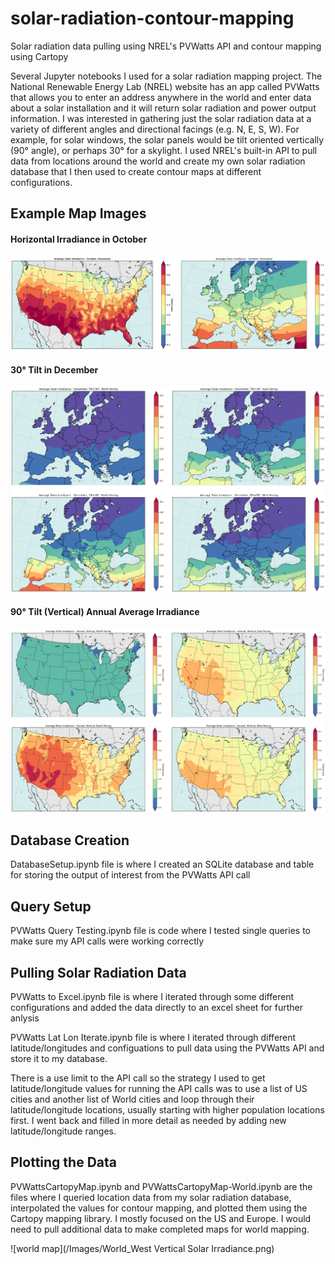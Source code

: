 # solar-radiation-contour-mapping
 Solar radiation data pulling using NREL's PVWatts API and contour mapping using Cartopy

Several Jupyter notebooks I used for a solar radiation mapping project. The National Renewable Energy Lab (NREL) website has an app called PVWatts that allows you to enter an address anywhere in the world and enter data about a solar installation and it will return solar radiation and power output information. I was interested in gathering just the solar radiation data at a variety of different angles and directional facings (e.g. N, E, S, W). For example, for solar windows, the solar panels would be tilt oriented vertically (90° angle), or perhaps 30° for a skylight. I used NREL's built-in API to pull data from locations around the world and create my own solar radiation database that I then used to create contour maps at different configurations. 

## Example Map Images

#### Horizontal Irradiance in October
![example3](/Images/Example3.png)

#### 30° Tilt in December
![example2](/Images/Example2.png)

#### 90° Tilt (Vertical) Annual Average Irradiance
![example1](/Images/Example1.png)


## Database Creation
DatabaseSetup.ipynb file is where I created an SQLite database and table for storing the output of interest from the PVWatts API call

## Query Setup
PVWatts Query Testing.ipynb file is code where I tested single queries to make sure my API calls were working correctly 

## Pulling Solar Radiation Data
PVWatts to Excel.ipynb file is where I iterated through some different configurations and added the data directly to an excel sheet for further anlysis

PVWatts Lat Lon Iterate.ipynb file is where I iterated through different latitude/longitudes and configuations to pull data using the PVWatts API and store it to my database. 

There is a use limit to the API call so the strategy I used to get latitude/longitude values for running the API calls was to use a list of US cities and another list of World cities and loop through their latitude/longitude locations, usually starting with higher population locations first. I went back and filled in more detail as needed by adding new latitude/longitude ranges.  

## Plotting the Data
PVWattsCartopyMap.ipynb and PVWattsCartopyMap-World.ipynb are the files where I queried location data from my solar radiation database, interpolated the values for contour mapping, and plotted them using the Cartopy mapping library. I mostly focused on the US and Europe. I would need to pull additional data to make completed maps for world mapping.

![world map](/Images/World_West Vertical Solar Irradiance.png)
